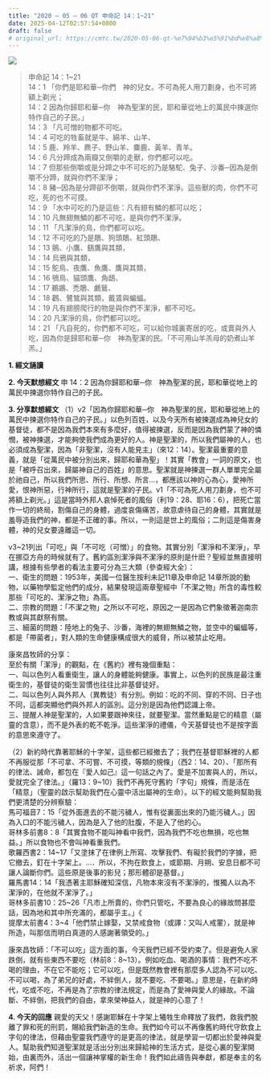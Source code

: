 ```yaml
---
title: "2020 – 05 – 06 QT 申命記 14：1~21"
date: 2025-04-12T02:57:54+0800
draft: false
# original_url: https://cmtc.tw/2020-05-06-qt-%e7%94%b3%e5%91%bd%e8%a8%98-14%ef%bc%9a121
---
```


![](/images/qt.jpg)
> 申命記 14：1\~21  
> 14：1 「你們是耶和華─你們　神的兒女。不可為死人用刀劃身，也不可將額上剃光；  
> 14：2 因為你歸耶和華─你　神為聖潔的民，耶和華從地上的萬民中揀選你特作自己的子民。」  
> 14：3 「凡可憎的物都不可吃。  
> 14：4 可吃的牲畜就是牛、綿羊、山羊、  
> 14：5 鹿、羚羊、麃子、野山羊、麋鹿、黃羊、青羊。  
> 14：6 凡分蹄成為兩瓣又倒嚼的走獸，你們都可以吃。  
> 14：7 但那些倒嚼或是分蹄之中不可吃的乃是駱駝、兔子、沙番─因為是倒嚼不分蹄，就與你們不潔淨；  
> 14：8 豬─因為是分蹄卻不倒嚼，就與你們不潔淨。這些獸的肉，你們不可吃，死的也不可摸。  
> 14：9 「水中可吃的乃是這些：凡有翅有鱗的都可以吃；  
> 14：10 凡無翅無鱗的都不可吃，是與你們不潔淨。  
> 14：11 「凡潔淨的鳥，你們都可以吃。  
> 14：12 不可吃的乃是鵰、狗頭鵰、紅頭鵰、  
> 14：13 鸇、小鷹、鷂鷹與其類，  
> 14：14 烏鴉與其類，  
> 14：15 鴕鳥、夜鷹、魚鷹、鷹與其類，  
> 14：16 鴞鳥、貓頭鷹、角鴟、  
> 14：17 鵜鶘、禿鵰、鸕鶿、  
> 14：18 鸛、鷺鷥與其類，戴鵀與蝙蝠。  
> 14：19 凡有翅膀爬行的物是與你們不潔淨，都不可吃。  
> 14：20 凡潔淨的鳥，你們都可以吃。  
> 14：21 「凡自死的，你們都不可吃，可以給你城裏寄居的吃，或賣與外人吃，因為你是歸耶和華─你　神為聖潔的民。「不可用山羊羔母的奶煮山羊羔。」

**1. 經文誦讀**

**2.  今天默想經文**
申 14：2 因為你歸耶和華─你　神為聖潔的民，耶和華從地上的萬民中揀選你特作自己的子民。

**3. 分享默想經文**
（1）v2「因為你歸耶和華─你　神為聖潔的民，耶和華從地上的萬民中揀選你特作自己的子民。」以色列百姓，以及今天所有被揀選成為神兒女的基督徒，都不是因為我們本來有多麼好，值得被揀選，反而是因為我們蒙了神的憐憫，被神揀選，才能夠使我們成為更好的人。神是聖潔的，所以我們屬神的人，也必須成為聖潔，因為「非聖潔，沒有人能見主」（來12：14）。聖潔最重要的意義，就是「從萬民中被分別出來，歸耶和華為聖」！其實「教會」一詞的原文，也是「被呼召出來，歸屬神自己的百姓」的意思。聖潔就是神揀選一群人單單完全屬於祂自己，所以我們所思、所行、所想、所言…，都應該以神的心為心，愛神所愛，恨神所惡，行神所行，這就是聖潔的子民。v1「不可為死人用刀劃身，也不可將額上剃光。」這是當時外邦人哀悼死者的風俗（利19：28、耶16：6），把死亡當作一切的終局，割傷自己的身體，過度哀傷痛苦，故意虐待自己的身體，其實就是羞辱造我們的神，都是不正確的事。所以，一則這是世上的風俗；二則這是傷害身體，神的兒女要遠離這一切。

v3\~21列出「可吃」與「不可吃（可憎）」的食物。其實分別「潔淨和不潔淨」，早在挪亞方舟的時候就有了。舊約區別潔淨與不潔淨的原則是什麽？聖經並無直接明講，根據有些學者的看法主要可分為三大類（參查經大全）：  
一、衛生的問題：1953年，美國一位醫生按利未記11章及申命記 14章所說的動物，以藥物學監定他們的成分，結果發現這兩章聖經中「不潔之物」所含的毒性較那些「可吃的、潔淨之物」為高。  
二、宗教的問題：「不潔之物」之所以不可吃，原因之一是因為它們象徵著迦南宗教或與其獻祭有關。  
三、細菌的問題：陸地上的兔子、沙番，海裡的無翅無鱗之物，並空中的蝙蝠等，都是「帶菌者」，對人類的生命健康構成很大的威脅，所以被禁止吃用。

康來昌牧師的分享：  
至於有關「潔淨」的觀點，在《舊約》裡有幾個重點：  
一、叫以色列人看重衛生，讓人的身體能夠健康。事實上，以色列的民族是最注重衛生的，基督徒的衛生習慣也往往比非基督徒好。  
二、叫以色列人與外邦人（異教徒）有分別。例如：吃的不同、穿的不同、日子也不同，這都突顯他們與外邦人的區別。這分別是因為他們認識上帝。  
三、提醒人神是聖潔的，人如果要跟神來往，就要聖潔。當然重點是它的精意（屬靈的含意），而不是外表的乾不乾淨。這些潔淨的禮儀，今天基督徒也不是按字面的意思來遵守了。

（2）新約時代靠著耶穌的十字架，這些都已經撤去了；我們在基督耶穌裡的人都不再服從那「不可拿、不可嘗、不可摸，等類的規條」（西2：14、20）、「那所有的律法、誡命，都包在『愛人如己』這一句話之內了。愛是不加害與人的，所以，愛就完全了律法。」（羅13：9\~10）我們不再死守舊約「字句」規條，而是活在「精意」（聖靈的啟示幫助我們在心靈中活出屬神的生命）。以下的經文能夠幫助我們更清楚的分辨察驗：  
馬可福音7：15「從外面進去的不能污穢人，惟有從裏面出來的乃能污穢人。」因為入口的不能污穢人，因為是入了他的肚腹，不是入了他的心。  
哥林多前書8：8「其實食物不能叫神看中我們，因為我們不吃也無損，吃也無益。」所以食物也不會叫神看重我們。  
歌羅西書2：14\~17「又塗抹了在律例上所寫、攻擊我們、有礙於我們的字據，把它撤去，釘在十字架上。…．所以，不拘在飲食上，或節期、月朔、安息日都不可讓人論斷你們。這些原是後事的影兒；那形體卻是基督。」  
羅馬書14：14「我憑著主耶穌確知深信，凡物本來沒有不潔淨的，惟獨人以為不潔淨的，在他就不潔淨了。」  
哥林多前書10：25\~26「凡市上所賣的，你們只管吃，不要為良心的緣故問甚麼話，因為地和其中所充滿的，都屬乎主。」《  
提摩太前書4：3\~4「他們禁止嫁娶，又禁戒食物（或譯：又叫人戒葷），就是神所造，叫那信而明白真道的人感謝著領受的。」

康來昌牧師：「不可以吃」這方面的事，今天我們已經不受約束了。但是避免人家跌倒，就有些東西不要吃（林前8：8\~13）。例如吃血、喝酒的事情：我們不吃不喝的理由，不在它不能吃；它可以吃，但是既然教會裡有那麼多人認為不可以吃、不可以喝，為了弟兄的好處，不絆倒人，就不要吃、不要喝。」意思是，在新約時代，吃或不吃，不再是為了宗教的律法規定，而是為了愛神與愛人的緣故。不論斷、不絆倒，把我們的自由，拿來榮神益人，就是神的心意了！

**4. 今天的回應**
親愛的天父！感謝耶穌在十字架上犧牲生命釋放了我們，救我們脫離了罪和死的刑罰，賜給我們新造的生命。我們如今可以不再像舊約時代守飲食上字句的律法，但藉由聖靈我們遵守的是更高的律法，就是學習一切都出於愛神與愛人。幫助我們知道聖潔就是活出分別出來歸給神的生活方式，是從心裏的聖潔開始，由裏而外，活出一個讓神掌權的新生命！我們如此禱告與奉獻，都是奉主的名祈求，阿們！
